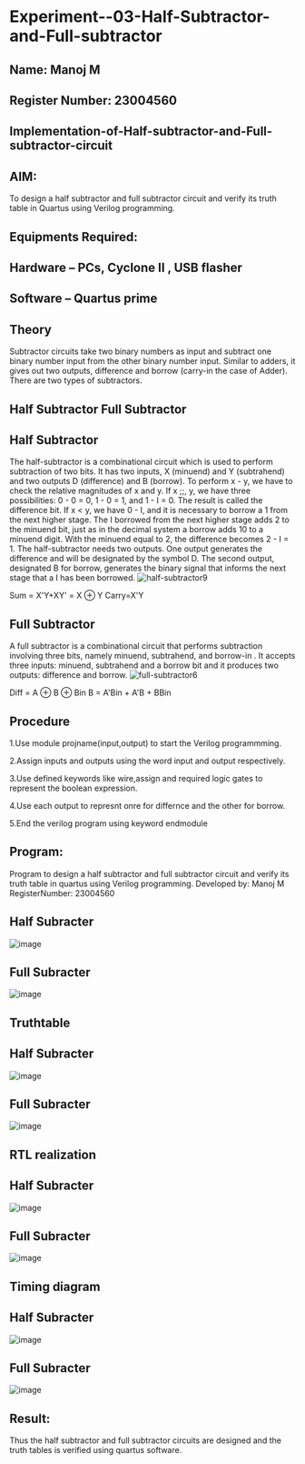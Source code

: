 # Experiment--03-Half-Subtractor-and-Full-subtractor
## Name: Manoj M
## Register Number: 23004560

## Implementation-of-Half-subtractor-and-Full-subtractor-circuit
## AIM:
To design a half subtractor and full subtractor circuit and verify its truth table in Quartus using Verilog programming.

## Equipments Required:
## Hardware – PCs, Cyclone II , USB flasher
## Software – Quartus prime
## Theory
Subtractor circuits take two binary numbers as input and subtract one binary number input from the other binary number input. Similar to adders, it gives out two outputs, difference and borrow (carry-in the case of Adder). There are two types of subtractors.

## Half Subtractor Full Subtractor
## Half Subtractor
The half-subtractor is a combinational circuit which is used to perform subtraction of two bits. It has two inputs, X (minuend) and Y (subtrahend) and two outputs D (difference) and B (borrow). To perform x - y, we have to check the relative magnitudes of x and y. If x ;;, y, we have three possibilities: 0 - 0 = 0, 1 - 0 = 1, and 1 - I = 0. The result is called the difference bit. If x < y, we have 0 - I, and it is necessary to borrow a 1 from the next higher stage. The I borrowed from the next higher stage adds 2 to the minuend bit, just as in the decimal system a borrow adds 10 to a minuend digit. With the minuend equal to 2, the difference becomes 2 - I = 1. The half-subtractor needs two outputs. One output generates the difference and will be designated by the symbol D. The second output, designated B for borrow, generates the binary signal that informs the next stage that a I has been borrowed.
![half-subtractor9](https://user-images.githubusercontent.com/36288975/166112538-58c3bc7c-ee5d-4e6a-ac8d-8e8328efe27a.png)


Sum = X'Y+XY' = X ⊕ Y
Carry=X'Y

## Full Subtractor
A full subtractor is a combinational circuit that performs subtraction involving three bits, namely minuend, subtrahend, and borrow-in . It accepts three inputs: minuend, subtrahend and a borrow bit and it produces two outputs: difference and borrow. 
![full-subtractor6](https://user-images.githubusercontent.com/36288975/166112541-24c68359-3de8-4674-ae22-8272ffc385ed.png)


Diff = A ⊕ B ⊕ Bin B = A'Bin + A'B + BBin

## Procedure
1.Use module projname(input,output) to start the Verilog programmming.

2.Assign inputs and outputs using the word input and output respectively.

3.Use defined keywords like wire,assign and required logic gates to represent the boolean expression.

4.Use each output to represnt onre for differnce and the other for borrow.

5.End the verilog program using keyword endmodule
## Program:

Program to design a half subtractor and full subtractor circuit and verify its truth table in quartus using Verilog programming.
Developed by: Manoj M
RegisterNumber: 23004560

## Half Subracter
![image](https://github.com/Manoj0079940/Experiment--03-Half-Subtractor-and-Full-subtractor/assets/149366208/5838dddf-498c-498e-8714-323739fe7654)

## Full Subracter
![image](https://github.com/Manoj0079940/Experiment--03-Half-Subtractor-and-Full-subtractor/assets/149366208/1e743874-99d7-49c7-ab9e-be78118ee756)

## Truthtable
## Half Subracter
![image](https://github.com/Manoj0079940/Experiment--03-Half-Subtractor-and-Full-subtractor/assets/149366208/9a507d36-2d8e-4ca8-b2e1-75e672c5a12e)

## Full Subracter
![image](https://github.com/Manoj0079940/Experiment--03-Half-Subtractor-and-Full-subtractor/assets/149366208/bca95d29-d875-4427-865e-46a4d0d6dd69)


##  RTL realization
## Half Subracter
![image](https://github.com/Manoj0079940/Experiment--03-Half-Subtractor-and-Full-subtractor/assets/149366208/fba0c703-e9cf-43de-9c11-65f273fd1a12)

## Full Subracter
![image](https://github.com/Manoj0079940/Experiment--03-Half-Subtractor-and-Full-subtractor/assets/149366208/fba18cd4-e3b1-4576-93f7-e5466e31cfa4)


## Timing diagram 
## Half Subracter
![image](https://github.com/Manoj0079940/Experiment--03-Half-Subtractor-and-Full-subtractor/assets/149366208/8670c1a9-7ef7-44ab-9cf2-3b930eb2134c)

## Full Subracter
![image](https://github.com/Manoj0079940/Experiment--03-Half-Subtractor-and-Full-subtractor/assets/149366208/8dc2a9ff-788a-4a31-92b6-6bf7e84f63e3)


## Result:
Thus the half subtractor and full subtractor circuits are designed and the truth tables is verified using quartus software.
